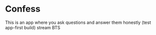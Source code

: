 # Confess
This is an app where you ask questions and answer them honestly (test app-first build)
stream BTS
